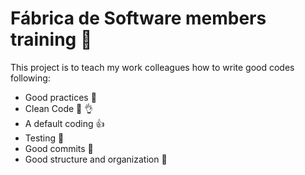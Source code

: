 # Fábrica de Software members training :muscle:

This project is to teach my work colleagues how to write good codes following:
- Good practices :pray:
- Clean Code :pencil: :ok_hand:
- A default coding :+1:
- Testing 🧪
- Good commits 💬
- Good structure and organization 📁
